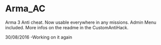 # Arma_AC
Arma 3 Anti cheat.
Now usable everywhere in any missions.
Admin Menu included. 
More infos on the readme in the CustomAntiHack.

30/08/2016
-Working on it again